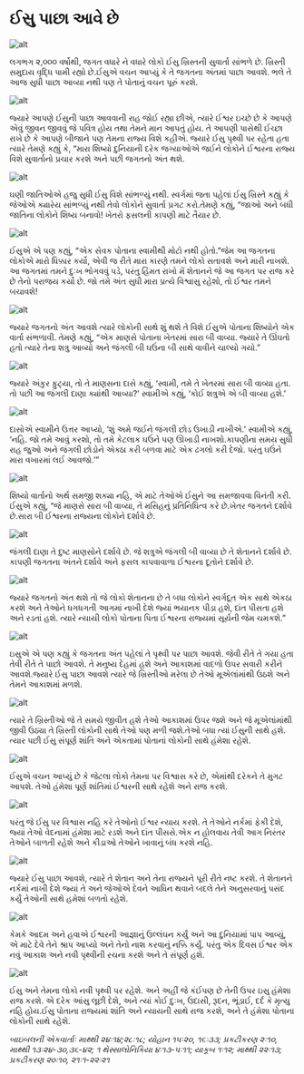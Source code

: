 # ઈસુ પાછા આવે છે

![alt](https://cdn.door43.org/obs/jpg/360px/obs-en-50-01.jpg)

લગભગ ૨,૦૦૦ વર્ષોથી, જગત વધારે ને વધારે લોકો ઈસુ ખ્રિસ્તની સુવાર્તા સાંભળે છે. ખ્રિસ્તી સમુદાય વૃદ્ધિ પામી રહ્યો છે.ઈસુએ વચન આપ્યું કે તે જગતના અંતમાં પાછા આવશે.
ભલે તે આજ સુધી પાછા આવ્યા નથી પણ તે પોતાનું વચન પૂરું કરશે.

![alt](https://cdn.door43.org/obs/jpg/360px/obs-en-50-02.jpg)

જ્યારે આપણે ઈસુની પાછા આવવાની રાહ જોઈ રહ્યા છીએ, ત્યારે ઈશ્વર ઇચ્છે છે કે આપણે એવું જીવન જીવવું જે પવિત્ર હોય તથા તેમને માન આપતું હોય.
તે આપણી પાસેથી ઈચ્છા રાખે છે કે આપણે બીજાને પણ તેમના રાજ્ય વિશે કહીએ. જ્યારે ઈસુ પૃથ્વી પર રહેતા હતા ત્યારે તેમણે કહ્યું કે, “મારા શિષ્યો દુનિયાની દરેક જગ્યાઓએ જઈને લોકોને ઈશ્વરના રાજ્ય વિશે સુવાર્તાનો પ્રચાર કરશે અને પછી જગતનો અંત થશે.

![alt](https://cdn.door43.org/obs/jpg/360px/obs-en-50-03.jpg)

ઘણી જાતિઓએ હજુ સુધી ઈસુ વિશે સાંભળ્યું નથી. સ્વર્ગમાં જતા પહેલાં ઈસુ ખ્રિસ્તે કહ્યું કે જેઓએ ક્યારેય સાંભળ્યું નથી તેવો લોકોને સુવાર્તા પ્રગટ કરો.તેમણે કહ્યું, “જાઓ અને બધી જાતિના લોકોને શિષ્ય બનાવો! ખેતરો ફસલની કાપણી માટે તૈયાર છે. 

![alt](https://cdn.door43.org/obs/jpg/360px/obs-en-50-04.jpg)

ઈસુએ એ પણ કહ્યું, “એક સેવક પોતાના સ્વામીથી મોટો નથી હોતો.”જેમ આ જગતના લોકોએ મારો ધિક્કાર કર્યો, એવી જ રીતે મારા કારણે તમને લોકો સતાવશે અને મારી નાખશે. આ જગતમાં તમને દુઃખ ભોગવવું પડે, પરંતુ હિંમત રાખો મેં શેતાનને જે આ જગત પર રાજ કરે છે તેનો પરાજય કર્યો છે. જો તમે અંત સુધી મારા પ્રત્યે વિશ્વાસુ રહેશો, તો ઈશ્વર તમને બચાવશે!

![alt](https://cdn.door43.org/obs/jpg/360px/obs-en-50-05.jpg)

જ્યારે જગતનો અંત આવશે ત્યારે લોકોની સાથે શું થશે તે વિશે ઈસુએ પોતાના શિષ્યોને એક વાર્તા સંભળાવી. તેમણે કહ્યું, “એક માણસે પોતાના ખેતરમાં સારા બી વાવ્યા.
જ્યારે તે ઊંઘતો હતો ત્યારે તેના શત્રુ આવ્યો અને જંગલી બી ઘઉંના બી સાથે વાવીને ચાલ્યો ગયો.”

![alt](https://cdn.door43.org/obs/jpg/360px/obs-en-50-06.jpg)

જ્યારે અંકુર ફુટ્યા, તો તે માણસના દાસે કહ્યું, ‘સ્વામી, તમે તે ખેતરમાં સારા બી વાવ્યા હતા. તો પછી આ જંગલી દાણા ક્યાંથી આવ્યા?’ સ્વામીએ કહ્યું, ‘કોઈ શત્રુએ એ બી વાવ્યા હશે.’

![alt](https://cdn.door43.org/obs/jpg/360px/obs-en-50-07.jpg)

દાસોએ સ્વામીને ઉત્તર આપ્યો, ‘શું અમે જઈને જંગલી છોડ ઉખાડી નાખીએ.’ સ્વામીએ કહ્યું, ‘નહિ. જો તમે આવું કરશો, તો તમે કેટલાક ઘઉંને પણ ઊખાડી નાખશો.કાપણીના સમય સુધી રાહ જુઓ અને જંગલી છોડોને એક્ઠા કરી બળવા માટે એક ઢગલો કરી દેજો. પરંતુ ઘઉંને મારા વખારમાં લઈ આવજો.’”

![alt](https://cdn.door43.org/obs/jpg/360px/obs-en-50-08.jpg)

શિષ્યો વાર્તાનો અર્થ સમજી શક્યા નહિ, એ માટે તેઓએ ઈસુને આ સમજાવવા વિનંતી કરી. ઈસુએ કહ્યું, “જે માણસે સારા બી વાવ્યા, તે મસિહનું પ્રતિનિધિત્વ કરે છે.ખેતર જગતને દર્શાવે છે.સારા બી ઈશ્વરના રાજ્યના લોકોને દર્શાવે છે.

![alt](https://cdn.door43.org/obs/jpg/360px/obs-en-50-09.jpg)

જંગલી દાણા તે દુષ્ટ માણસોને દર્શાવે છે. જે શત્રુએ જંગલી બી વાવ્યા છે તે શેતાનને દર્શાવે છે. કાપણી જગતના અંતને દર્શાવે અને ફસલ કાપવાવાળા ઈશ્વરના દૂતોને દર્શાવે છે.

![alt](https://cdn.door43.org/obs/jpg/360px/obs-en-50-10.jpg)

જ્યારે જગતનો અંત થશે તો જે લોકો શેતાનના છે તે બધા લોકોને સ્વર્ગદૂત એક સાથે એકઠા કરશે અને તેઓને ધગધગતી આગમાં નાખી દેશે જ્યાં ભયાનક પીડા હશે, દાંત પીસતા હશે અને રડતાં હશે. ત્યારે ન્યાયી લોકો પોતાના પિતા ઈશ્વરના રાજ્યમાં સૂર્યની જેમ ચમકશે.”

![alt](https://cdn.door43.org/obs/jpg/360px/obs-en-50-11.jpg)

ઇસુએ એ પણ કહ્યું કે જગતના અંત પહેલાં તે પૃથ્વી પર પાછા આવશે. જેવી રીતે તે ગયા હતા તેવી રીતે તે પાછો આવશે. તે મનુષ્ય દેહમાં હશે અને આકાશમાં વાદળો ઉપર સવારી કરીને આવશે.જ્યારે ઈસુ પાછા આવશે ત્યારે જે ખ્રિસ્તીઓ મરેલા છે તેઓ મૂએલાંમાંથી ઉઠશે અને તેમને આકાશમાં મળશે.

![alt](https://cdn.door43.org/obs/jpg/360px/obs-en-50-12.jpg)

ત્યારે તે ખ્રિસ્તીઓ જે તે સમયે જીવીત હશે તેઓ આકાશમાં ઉપર જશે અને જે મૂએલાંમાંથી જીવી ઉઠ્યા તે ખ્રિસ્તી લોકોની સાથે તેઓ પણ મળી જશે.તેઓ બધા ત્યાં ઈસુની સાથે હશે. ત્યાર પછી ઈસુ સંપૂર્ણ શાંતિ અને એકતામાં પોતાનાં લોકોની સાથે હંમેશા રહેશે.

![alt](https://cdn.door43.org/obs/jpg/360px/obs-en-50-13.jpg)

ઈસુએ વચન આપ્યું છે કે જેટલા લોકો તેમના પર વિશ્વાસ કરે છે, એમાંથી દરેકને તે મુગટ આપશે. તેઓ હંમેશા પૂર્ણ શાંતિમાં ઈશ્વરની સાથે રહેશે અને રાજ કરશે.

![alt](https://cdn.door43.org/obs/jpg/360px/obs-en-50-14.jpg)

પરંતુ જે ઈસુ પર વિશ્વાસ નહિ કરે તેઓનો ઈશ્વર ન્યાય કરશે. તે તેઓને નર્કમાં ફેકી દેશે, જ્યાં તેઓ વેદનામાં હંમેશા માટે રડશે અને દાંત પીસસે.એક ન હોલવાય તેવી આગ નિરંતર તેઓને બાળતી રહેશે અને કીડાઓ તેઓને ખાવાનું બંધ કરશે નહિ.

![alt](https://cdn.door43.org/obs/jpg/360px/obs-en-50-15.jpg)

જ્યારે ઈસુ પાછા આવશે, ત્યારે તે શેતાન અને તેના રાજ્યને પૂરી રીતે નષ્ટ કરશે. તે શેતાનને નર્કમાં નાખી દેશે જ્યાં તે અને જેઓએ દેવને આધિન થવાને બદલે તેને અનુસરવાનું પસંદ કર્યું તેઓની સાથે હમેશાં બળતો રહેશે.

![alt](https://cdn.door43.org/obs/jpg/360px/obs-en-50-16.jpg)

કેમકે આદમ અને હવાએ ઈશ્વરની આજ્ઞાનું ઉલ્લંઘન કર્યું અને આ દુનિયામાં પાપ આવ્યું, એ માટે દેવે તેને શ્રાપ આપ્યો અને તેનો નાશ કરવાનું નક્કિ કર્યું. પરંતુ એક દિવસ ઈશ્વર એક નવું આકાશ અને નવી પૃથ્વીની રચના કરશે અને તે સંપૂર્ણ હશે.

![alt](https://cdn.door43.org/obs/jpg/360px/obs-en-50-17.jpg)

ઈસુ અને તેમના લોકો નવી પૃથ્વી પર રહેશે. અને અહીં જે કંઈપણ છે તેની ઉપર ઇસુ હંમેશા રાજ કરશે. એ દરેક આંસુ લૂછી દેશે, અને ત્યાં કોઈ દુઃખ, ઉદાસી, રૂદન, ભૂંડાઈ, દર્દ કે મૃત્યુ નહિ હોય.ઈસુ પોતાના રાજ્યમાં શાંતિ અને ન્યાયની સાથે રાજ કરશે, અને તે હંમેશા પોતાના લોકોની સાથે રહેશે.


_બાઇબલની એકવાર્તાઃ માથ્થી ૨૪ઃ૧૪;૨૮ઃ૧૮; યોહાન ૧૫ઃ૨૦, ૧૬ઃ૩૩; પ્રકટીકરણ ૨ઃ૧૦, માથ્થી ૧૩ઃ૨૪-૩૦,૩૬-૪૨; ૧ થેસ્સાલોનિકિયા ૪ઃ૧૩-૫ઃ૧૧; યાકૂબ ૧ઃ૧૨; માથ્થી ૨૨ઃ૧૩; પ્રકટીકરણ ૨૦ઃ૧૦, ૨૧ઃ૧-૨૨ઃ૨૧_